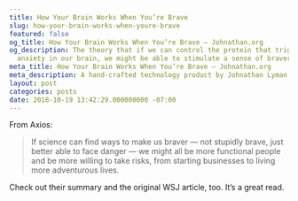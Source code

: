 ```yaml
---
title: How Your Brain Works When You’re Brave
slug: how-your-brain-works-when-youre-brave
featured: false
og_title: How Your Brain Works When You’re Brave – Johnathan.org
og_description: The theory that if we can control the protein that triggers fear and
  anxiety in our brain, we might be able to stimulate a sense of bravery.
meta_title: How Your Brain Works When You’re Brave – Johnathan.org
meta_description: A hand-crafted technology product by Johnathan Lyman
layout: post
categories: posts
date: 2018-10-19 13:42:29.000000000 -07:00
---
```


From Axios:

> If science can find ways to make us braver — not stupidly brave, just better able to face danger — we might all be more functional people and be more willing to take risks, from starting businesses to living more adventurous lives.

Check out their summary and the original WSJ article, too. It’s a great read.

